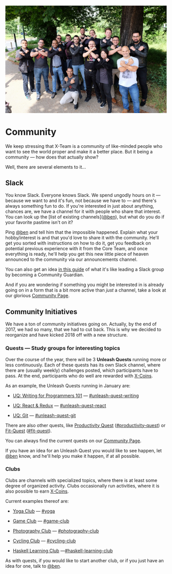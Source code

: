 ![](/assets/community.jpg)

# Community

We keep stressing that X-Team is a community of like-minded people who want to see the world proper and make it a better place. But it being a community — how does that actually show?

Well, there are several elements to it...

## Slack

You know Slack. Everyone knows Slack. We spend ungodly hours on it — because we want to and it's fun, not because we have to — and there's always something fun to do. If you're interested in just about anything, chances are, we have a channel for it with people who share that interest. You can look up the \[list of existing channels\]\([@ben](https://x-team.slack.com/messages/D23Q0MCQ6)\), but what do you do if your favorite pastime isn't on it?

Ping [@ben](https://x-team.slack.com/messages/D23Q0MCQ6) and tell him that the impossible happened. Explain what your hobby/interest is and that you'd love to share it with the community. He'll get you sorted with instructions on how to do it, get you feedback on potential previous experience with it from the Core Team, and once everything is ready, he'll help you get this new little piece of heaven announced to the community via our announcements channel.

You can also get an idea [in this guide](/community-guardian-guide.md) of what it's like leading a Slack group by becoming a Community Guardian.

And if you are wondering if something you might be interested in is already going on in a form that is a bit more active than _just_ a channel, take a look at our glorious [Community Page](http://community.x-team.com/).

## Community Initiatives

We have a ton of community initiatives going on. Actually, by the end of 2017, we had so many, that we had to cut back. This is why we decided to reorganize and have kicked 2018 off with a new structure.

### Quests — Study groups for interesting topics

Over the course of the year, there will be 3 **Unleash Quests** running more or less continuously. Each of these quests has its own Slack channel, where there are \(usually weekly\) challenges posted, which participants have to pass. At the end, participants who do well are rewarded with [X-Coins](technicalities.md#XTC).

As an example, the Unleash Quests running in January are:

* [UQ: Writing for Programmers 101](http://community.x-team.com/uq-writing/) — [\#unleash-quest-writing](https://x-team.slack.com/messages/C8PSERD0A)

* [UQ: React & Redux](http://community.x-team.com/uq-react/) — [\#unleash-quest-react](https://x-team.slack.com/messages/C8HV0T458)

* [UQ: Git](http://community.x-team.com/uq-git/) — [\#unleash-quest-git](https://x-team.slack.com/messages/C8RASKU7J)

There are also other quests, like [Productivity Quest](http://community.x-team.com/productivity) \([\#productivity-quest](https://x-team.slack.com/messages/C789928SY)\) or [Fit-Quest](https://x-team.com/blog/fit-quest-our-slack-survival-fitness-game/) \([\#fit-quest](https://x-team.slack.com/messages/C5NGD3EA2/)\).

You can always find the current quests on our [Community Page](http://community.x-team.com/).

If you have an idea for an Unleash Quest you would like to see happen, let [@ben](https://x-team.slack.com/messages/D23Q0MCQ6) know, and he'll help you make it happen, if at all possible.

### Clubs

Clubs are channels with specialized topics, where there is at least some degree of organized activity. Clubs occasionally run activities, where it is also possible to earn [X-Coins](technicalities.md#XTC).

Current examples thereof are:

* [Yoga Club](http://community.x-team.com/yoga) — [\#yoga](https://x-team.slack.com/messages/C76CK2VU2)

* [Game Club](http://community.x-team.com/games) — [\#game-club](https://x-team.slack.com/messages/C3WV9FYGJ)

* [Photography Club](http://community.x-team.com/photography) — [\#photography-club](https://x-team.slack.com/messages/C79JCSBPH)

* [Cycling Club](http://community.x-team.com/cycling) — [\#cycling-club](https://x-team.slack.com/messages/C740KNBPA)

* [Haskell Learning Club](http://community.x-team.com/clubs/#haskell-learning-club) —[\#haskell-learning-club](https://x-team.slack.com/messages/C8T6XRZRV)

As with quests, if you would like to start another club, or if you just have an idea for one, talk to [@ben](https://x-team.slack.com/messages/D23Q0MCQ6).

